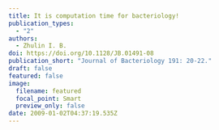 ```yaml
---
title: It is computation time for bacteriology!
publication_types:
  - "2"
authors:
  - Zhulin I. B.
doi: https://doi.org/10.1128/JB.01491-08
publication_short: "Journal of Bacteriology 191: 20-22."
draft: false
featured: false
image:
  filename: featured
  focal_point: Smart
  preview_only: false
date: 2009-01-02T04:37:19.535Z
---
```

